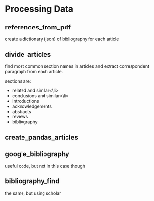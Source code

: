 # Processing Data

## references_from_pdf
create a dictionary (json) of bibliography for each article

## divide_articles
find most common section names in articles and extract correspondent paragraph from each article.

sections are:
<ul>
<li>related and similar<\li>
<li>conclusions and similar<\li>
<li>introductions</li>
<li>acknowledgements</li>
<li>abstracts</li>
<li>reviews</li>
<li>bibliography</li>
</ul>

## create_pandas_articles

## google_bibliography
useful code, but not in this case though

## bibliography_find
the same, but using scholar
